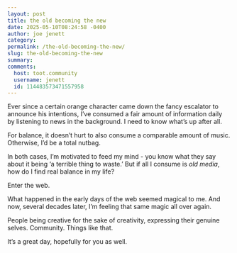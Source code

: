```yaml
---
layout: post
title: the old becoming the new
date: 2025-05-10T08:24:58 -0400
author: joe jenett
category: 
permalink: /the-old-becoming-the-new/
slug: the-old-becoming-the-new
summary:
comments:
  host: toot.community
  username: jenett
  id: 114483573471557958
---
```

Ever since a certain orange character came down the fancy escalator to announce his intentions, I’ve consumed a fair amount of information daily by listening to news in the background. I need to know what’s up after all. 

For balance, it doesn’t hurt to also consume a comparable amount of music. Otherwise, I’d be a total nutbag.

In both cases, I’m motivated to feed my mind - you know what they say about it being ‘a terrible thing to waste.’ But if all I consume is _old media_, how do I find real balance in my life?

Enter the web. 

What happened in the early days of the web seemed magical to me. And now, several decades later, I’m feeling that same magic all over again.

People being creative for the sake of creativity, expressing their genuine selves. Community. Things like that.

It’s a great day, hopefully for you as well.





<a href="https://brid.gy/publish/mastodon"></a>